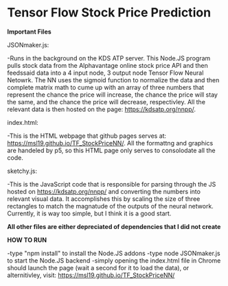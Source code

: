 # Tensor Flow Stock Price Prediction
**Important Files**

JSONmaker.js:

-Runs in the background on the KDS ATP server. This Node.JS program pulls stock data from the Alphavantage online stock price API and then feedssaid data into a 4 input node, 3 output node Tensor Flow Neural Netowrk. The NN uses the sigmoid function to normalize the data and then complete matrix math to cume up with an array of three numbers that represent the chance the price will increase, the chance the price will stay the same, and the chance the price will decrease, respectivley. All the relevant data is then hosted on the page: https://kdsatp.org/nnpp/.

index.html:

-This is the HTML webpage that github pages serves at: https://msl19.github.io/TF_StockPriceNN/. All the formattng and graphics are handeled by p5, so this HTML page only serves to consolodate all the code. 

sketchy.js:

-This is the JavaScript code that is responsible for parsing through the JS hosted on https://kdsatp.org/nnpp/ and converting the numbers into relevant visual data. It accomplishes this by scaling the size of three rectangles to match the magnatude of the outputs of the neural network. Currently, it is way too simple, but I think it is a good start. 

**All other files are either depreciated of dependencies that I did not create**
 
**HOW TO RUN**

-type "npm install" to install the Node.JS addons
-type node JSONmaker.js to start the Node.JS backend
-simply opening the index.html file in Chrome should launch the page (wait a second for it to load the data), or alternitivley, visit: https://msl19.github.io/TF_StockPriceNN/
